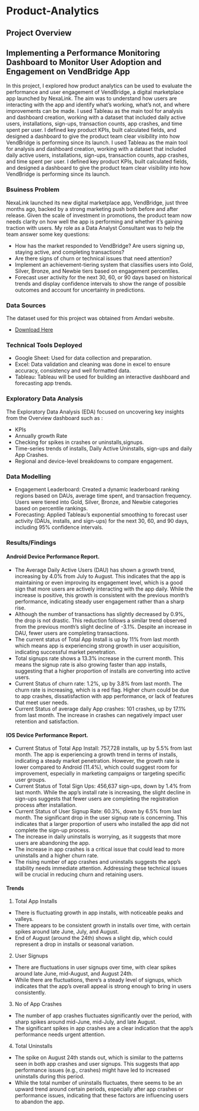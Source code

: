 # Product-Analytics
## Project Overview
## Implementing a Performance Monitoring Dashboard to Monitor User Adoption and Engagement on VendBridge App
In this project, I explored how product analytics can be used to evaluate the performance and user engagement of VendBridge, a digital marketplace app launched by NexaLink. The aim was to understand how users are interacting with the app and identify what’s working, what’s not, and where improvements can be made. I used Tableau as the main tool for analysis and dashboard creation, working with a dataset that included daily active users, installations, sign-ups, transaction counts, app crashes, and time spent per user. I defined key product KPIs, built calculated fields, and designed a dashboard to give the product team clear visibility into how VendBridge is performing since its launch.
I used Tableau as the main tool for analysis and dashboard creation, working with a dataset that included daily active users, installations, sign-ups, transaction counts, app crashes, and time spent per user. I defined key product KPIs, built calculated fields, and designed a dashboard to give the product team clear visibility into how VendBridge is performing since its launch.

### Bsuiness Problem
NexaLink launched its new digital marketplace app, VendBridge, just three months ago, backed by a strong marketing push both before and after release. Given the scale of investment in promotions, the product team now needs clarity on how well the app is performing and whether it’s gaining traction with users.
My role as a Data Analyst Consultant was to help the team answer some key questions: 
- How has the market responded to VendBridge? Are users signing up, staying active, and completing transactions?
- Are there signs of churn or technical issues that need attention?
-  Implement an achievement-tiering system that classifies users into Gold, Silver,
Bronze, and Newbie tiers based on engagement percentiles.
- Forecast user activity for the next 30, 60, or 90
days based on historical trends and display confidence intervals to show the range of possible outcomes and account for
uncertainty in predictions.

### Data Sources
The dataset used for this project was obtained from Amdari website.
- [ Download Here](https://github.com/yiadomboakye/Product-Analytics/blob/main/VendBridge%20-%20Vendbridge.csv)

### Technical Tools Deployed
- Google Sheet: Used for data collection and preparation.
- Excel: Data validation and cleaning was done in excel to ensure accuracy, consistency and well formatted data.
- Tableau: Tableau will be used for building an interactive dashboard and
forecasting app trends.

### Exploratory Data Analysis
The Exploratory Data Analysis (EDA) focused on uncovering key insights from the Overview dashboard such as :
- KPIs
- Annually growth Rate
- Checking for spikes in crashes or uninstalls,signups.
- Time-series trends of installs, Daily Active Uninstalls, sign-ups and daily App Crashes.
- Regional and device-level breakdowns to compare engagement.

### Data Modelling
- Engagement Leaderboard: Created a dynamic leaderboard ranking regions based on DAUs, average time spent, and transaction frequency. Users were tiered into Gold, Silver, Bronze, and Newbie categories based on percentile rankings.
- Forecasting: Applied Tableau’s exponential smoothing to forecast user activity (DAUs, installs, and sign-ups) for the next 30, 60, and 90 days, including 95% confidence intervals.

 ### Results/Findings
#### Android Device Performance Report.
 - The Average Daily Active Users (DAU) has shown a growth trend, increasing by 
4.0% from July to August. This indicates that the app is maintaining or even 
improving its engagement level, which is a good sign that more users are actively 
interacting with the app daily. While the increase is positive, this growth is consistent 
with the previous month’s performance, indicating steady user engagement rather than 
a sharp rise.
- Although the number of transactions has slightly decreased by 0.9%, the drop is not 
drastic. This reduction follows a similar trend observed from the previous month’s 
slight decline of -3.1%. Despite an increase in DAU, fewer users are completing 
transactions.
- The current status of Total App Install is up by 11% from last month which means
app is experiencing strong growth in user acquisition, indicating successful market 
penetration.
- Total signups rate shows a 13.3% increase in the current month. This means the signup rate is also growing faster than app installs, suggesting that a higher proportion of 
installs are converting into active users.
- Current Status of churn rate: 1.2%, up by 3.8% from last month. The churn rate is 
increasing, which is a red flag. Higher churn could be due to app crashes, 
dissatisfaction with app performance, or lack of features that meet user needs.
- Current Status of average daily App crashes: 101 crashes, up by 17.1% from last 
month. The increase in crashes can negatively impact user retention and 
satisfaction.
#### IOS Device Performance Report.
- Current Status of Total App Install: 757,728 installs, up by 5.5% from last month.
The app is experiencing a growth trend in terms of installs, indicating a steady market 
penetration. However, the growth rate is lower compared to Android (11.4%), which 
could suggest room for improvement, especially in marketing campaigns or targeting 
specific user groups.
- Current Status of Total Sign Ups: 456,637 sign-ups, down by 1.4% from last 
month. While the app’s install rate is increasing, the slight decline in sign-ups 
suggests that fewer users are completing the registration process after installation.
- Current Status of User Signup Rate: 60.3%, down by 6.5% from last month. The 
significant drop in the user signup rate is concerning. This indicates that a larger 
proportion of users who installed the app did not complete the sign-up process.
- The increase in daily uninstalls is worrying, as it suggests that more users are 
abandoning the app.
- The increase in app crashes is a critical issue that could lead to more uninstalls and a 
higher churn rate.
- The rising number of app crashes and uninstalls suggests the app’s stability needs 
immediate attention. Addressing these technical issues will be crucial in reducing 
churn and retaining users.

#### Trends
1.  Total App Installs
- There is fluctuating growth in app installs, with noticeable peaks and valleys.
- There appears to be consistent growth in installs over time, with certain spikes around 
late June, July, and August.
- End of August (around the 24th) shows a slight dip, which could represent a drop in 
installs or seasonal variation.

2. User Signups
- There are fluctuations in user signups over time, with clear spikes around late June, 
mid-August, and August 24th.
- While there are fluctuations, there’s a steady level of signups, which indicates that the 
app’s overall appeal is strong enough to bring in users consistently.

3. No of App Crashes
- The number of app crashes fluctuates significantly over the period, with sharp 
spikes around mid-June, mid-July, and late August.
- The significant spikes in app crashes are a clear indication that the app’s 
performance needs urgent attention.

4. Total Uninstalls
- The spike on August 24th stands out, which is similar to the patterns seen in both app 
crashes and user signups. This suggests that app performance issues (e.g., crashes) 
might have led to increased uninstalls during this period.
- While the total number of uninstalls fluctuates, there seems to be an upward trend 
around certain periods, especially after app crashes or performance issues, indicating 
that these factors are influencing users to abandon the app.

